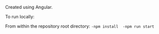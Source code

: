 Created using Angular. 

To run locally: 

From within the repository root directory:
`
-npm install 
-npm run start
`
